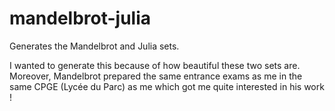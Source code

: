 # mandelbrot-julia
Generates the Mandelbrot and Julia sets.

I wanted to generate this because of how beautiful these two sets are. Moreover, Mandelbrot prepared the same entrance exams as me in the same CPGE (Lycée du Parc) as me which got me quite interested
in his work !
